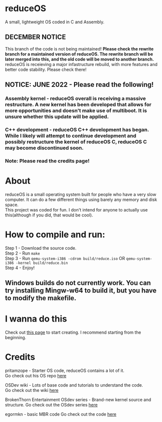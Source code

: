 # reduceOS
A small, lightweight OS coded in C and Assembly.

## DECEMBER NOTICE
This branch of the code is not being maintained! **Please check the rewrite branch for a maintained version of reduceOS. The rewrite branch will be later merged into this, and the old code will be moved to another branch.**
reduceOS is receieving a major infastructure rebuild, with more features and better code stability. Please check there!

## NOTICE: JUNE 2022 - Please read the following!
### Assembly kernel - reduceOS overall is receiving a massive restructure. A new kernel has been developed that allows for more opportunities and doesn't make use of multiboot. It is unsure whether this update will be applied.
### C++ development - reduceOS C++ development has began. While I likely will attempt to continue development and possibly restructure the kernel of reduceOS C, reduceOS C may become discontinued soon.

### Note: Please read the credits page!



# About
reduceOS is a small operating system built for people who have a very slow computer. It can do a few different things using barely any memory and disk space. \
This project was coded for fun. I don't intend for anyone to actually use this(although if you did, that would be cool).


# How to compile and run:
Step 1 - Download the source code.\
Step 2 - Run `make`\
Step 3 - Run `qemu-system-i386 -cdrom build/reduce.iso` OR `qemu-system-i386 -kernel build/reduce.bin` \
Step 4 - Enjoy!

## Windows builds do not currently work. You can try installing Mingw-w64 to build it, but you have to modify the makefile.

# I wanna do this
Check out [this page](https://osdev.org) to start creating. I recommend starting from the beginning.


# Credits
pritamzope - Starter OS code, reduceOS contains a lot of it.\
Go check out his OS repo [here](https://github.com/pritamzope/OS)

OSDev wiki - Lots of base code and tutorials to understand the code.\
Go check out the wiki [here](https://wiki.osdev.org)

BrokenThorn Entertainment OSdev series - Brand-new kernel source and structure.
Go check out the OSdev series [here](http://www.brokenthorn.com/Resources/OSDev1.html)

egormkn - basic MBR code
Go check out the code [here](https://github.com/egormkn/mbr-boot-manager/)
